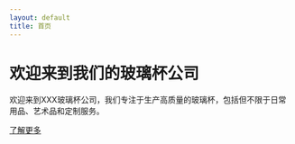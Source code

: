 ```yaml
---
layout: default
title: 首页
---
```


# 欢迎来到我们的玻璃杯公司

欢迎来到XXX玻璃杯公司，我们专注于生产高质量的玻璃杯，包括但不限于日常用品、艺术品和定制服务。

[了解更多](/about.md)
